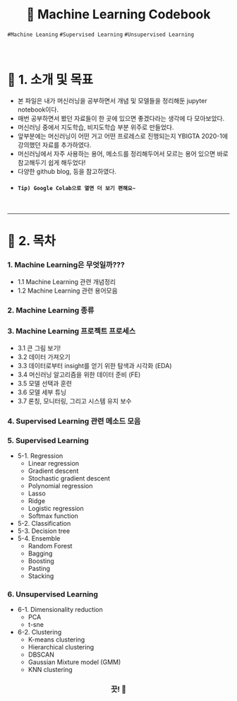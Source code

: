 <h1 align="center"><strong>🔎 Machine Learning Codebook</strong></h3>

`#Machine Leaning` `#Supervised Learning` `#Unsupervised Learning`
<br>
<br>
<br>

# 🚦 1. 소개 및 목표
 - 본 파일은 내가 머신러닝을 공부하면서 개념 및 모델들을 정리해둔 jupyter notebook이다.
 - 매번 공부하면서 봤던 자료들이 한 곳에 있으면 좋겠다라는 생각에 다 모아보았다.
 - 머신러닝 중에서 지도학습, 비지도학습 부분 위주로 만들었다.
 - 앞부분에는 머신러닝이 어떤 거고 어떤 프로레스로 진행되는지 YBIGTA 2020-1에 강의했던 자료를 추가하였다.
 - 머신러닝에서 자주 사용하는 용어, 메소드를 정리해두어서 모르는 용어 있으면 바로 참고해두기 쉽게 해두었다!
 - 다양한 github blog, <Hands on Machine Learning> 등을 참고하였다.
 - #### `Tip) Google Colab으로 열면 더 보기 편해요~`
<br>

---

# 🚦 2. 목차

### 1. Machine Learning은 무엇일까???
 - 1.1 Machine Learning 관련 개념정리
 - 1.2 Machine Learning 관련 용어모음
 
### 2. Machine Learning 종류
 
### 3. Machine Learning 프로젝트 프로세스
 - 3.1 큰 그림 보기!
 - 3.2 데이터 가져오기
 - 3.3 데이터로부터 insight를 얻기 위한 탐색과 시각화 (EDA)
 - 3.4 머신러닝 알고리즘을 위한 데이터 준비 (FE)
 - 3.5 모델 선택과 훈련
 - 3.6 모델 세부 튜닝
 - 3.7 론칭, 모니터링, 그리고 시스템 유지 보수

### 4. Supervised Learning 관련 메소드 모음

 
### 5. Supervised Learning
 - 5-1. Regression
   - Linear regression
   - Gradient descent
   - Stochastic gradient descent
   - Polynomial regression
   - Lasso
   - Ridge
   - Logistic regression
   - Softmax function
 - 5-2. Classification
 - 5-3. Decision tree
 - 5-4. Ensemble
   - Random Forest
   - Bagging
   - Boosting
   - Pasting
   - Stacking

### 6. Unsupervised Learning
 - 6-1. Dimensionality reduction
   - PCA
   - t-sne
 - 6-2. Clustering
   - K-means clustering
   - Hierarchical clustering
   - DBSCAN
   - Gaussian Mixture model (GMM)
   - KNN clustering

<h3 align="center"><strong>끗! 🙌</strong></h3>
